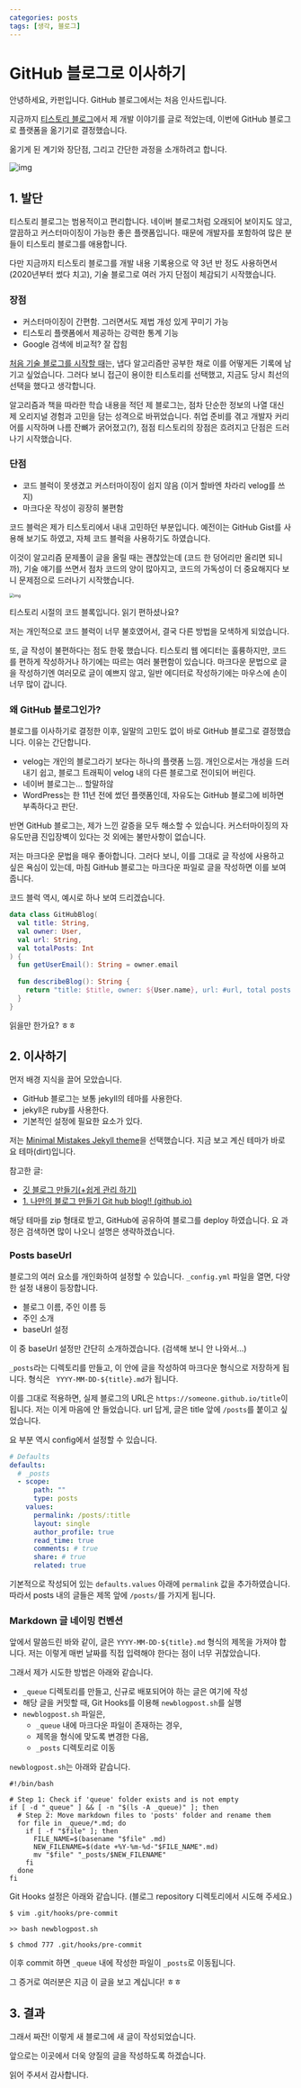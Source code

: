 ```yaml
---
categories: posts
tags: [생각, 블로그]
---
```


# GitHub 블로그로 이사하기

안녕하세요, 카펀입니다. GitHub 블로그에서는 처음 인사드립니다.

지금까지 [티스토리 블로그](https://katfun.tistory.com)에서 제 개발 이야기를 글로 적었는데, 이번에 GitHub 블로그로 플랫폼을 옮기기로 결정했습니다.

옮기게 된 계기와 장단점, 그리고 간단한 과정을 소개하려고 합니다.

![img](/assets/images/posts/github-blog-migration/tistory-main.png)

## 1. 발단

티스토리 블로그는 범용적이고 편리합니다. 네이버 블로그처럼 오래되어 보이지도 않고, 깔끔하고 커스터마이징이 가능한 좋은 플랫폼입니다. 때문에 개발자를 포함하여 많은 분들이 티스토리 블로그를 애용합니다.

다만 지금까지 티스토리 블로그를 개발 내용 기록용으로 약 3년 반 정도 사용하면서 (2020년부터 썼다 치고), 기술 블로그로 여러 가지 단점이 체감되기 시작했습니다.

### 장점

* 커스터마이징이 간편함. 그러면서도 제법 개성 있게 꾸미기 가능
* 티스토리 플랫폼에서 제공하는 강력한 통계 기능
* Google 검색에 비교적? 잘 잡힘

[처음 기술 블로그를 시작할 때](https://katfun.tistory.com/12)는, 냅다 알고리즘만 공부한 채로 이를 어떻게든 기록에 남기고 싶었습니다. 그러다 보니 접근이 용이한 티스토리를 선택했고, 지금도 당시 최선의 선택을 했다고 생각합니다.

알고리즘과 책을 따라한 학습 내용을 적던 제 블로그는, 점차 단순한 정보의 나열 대신 제 오리지널 경험과 고민을 담는 성격으로 바뀌었습니다. 취업 준비를 겪고 개발자 커리어를 시작하며 나름 잔뼈가 굵어졌고(?), 점점 티스토리의 장점은 흐려지고 단점은 드러나기 시작했습니다.

### 단점

* 코드 블럭이 못생겼고 커스터마이징이 쉽지 않음 (이거 할바엔 차라리 velog를 쓰지)
* 마크다운 작성이 굉장히 불편함

코드 블럭은 제가 티스토리에서 내내 고민하던 부분입니다. 예전이는 GitHub Gist를 사용해 보기도 하였고, 자체 코드 블럭을 사용하기도 하였습니다.

이것이 알고리즘 문제풀이 글을 올릴 때는 괜찮았는데 (코드 한 덩어리만 올리면 되니까), 기술 얘기를 쓰면서 점차 코드의 양이 많아지고, 코드의 가독성이 더 중요해지다 보니 문제점으로 드러나기 시작했습니다.

<img src="/assets/images/posts/github-blog-migration/tistory-code-block.png" alt="img" style="zoom:50%;" />

티스토리 시절의 코드 블록입니다. 읽기 편하셨나요?

저는 개인적으로 코드 블럭이 너무 불호였어서, 결국 다른 방법을 모색하게 되었습니다.

또, 글 작성이 불편하다는 점도 한몫 했습니다. 티스토리 웹 에디터는 훌륭하지만, 코드를 편하게 작성하거나 하기에는 따르는 여러 불편함이 있습니다. 마크다운 문법으로 글을 작성하기엔 여러모로 글이 예쁘지 않고, 일반 에디터로 작성하기에는 마우스에 손이 너무 많이 갑니다.

### 왜 GitHub 블로그인가?

블로그를 이사하기로 결정한 이후, 일말의 고민도 없이 바로 GitHub 블로그로 결정했습니다. 이유는 간단합니다.

* velog는 개인의 블로그라기 보다는 하나의 플랫폼 느낌. 개인으로서는 개성을 드러내기 쉽고, 블로그 트래픽이 velog 내의 다른 블로그로 전이되어 버린다.
* 네이버 블로그는... 할말하않
* WordPress는 한 11년 전에 썼던 플랫폼인데, 자유도는 GitHub 블로그에 비하면 부족하다고 판단.

반면 GitHub 블로그는, 제가 느낀 갈증을 모두 해소할 수 있습니다. 커스터마이징의 자유도만큼 진입장벽이 있다는 것 외에는 불만사항이 없습니다.

저는 마크다운 문법을 매우 좋아합니다. 그러다 보니, 이를 그대로 글 작성에 사용하고 싶은 욕심이 있는데, 마침 GitHub 블로그는 마크다운 파일로 글을 작성하면 이를 보여 줍니다. 

코드 블럭 역시, 예시로 하나 보여 드리겠습니다.

```kotlin
data class GitHubBlog(
  val title: String,
  val owner: User,
  val url: String,
  val totalPosts: Int
) {
  fun getUserEmail(): String = owner.email
  
  fun describeBlog(): String {
    return "title: $title, owner: ${User.name}, url: #url, total posts: $totalPosts."
  }
}
```

읽을만 한가요? ㅎㅎ

## 2. 이사하기

먼저 배경 지식을 끌어 모았습니다.

* GitHub 블로그는 보통 jekyll의 테마를 사용한다.
* jekyll은 ruby를 사용한다.
* 기본적인 설정에 필요한 요소가 있다.

저는 [Minimal Mistakes Jekyll theme](https://jekyllthemes.io/theme/minimal-mistakes)을 선택했습니다. 지금 보고 계신 테마가 바로 요 테마(dirt)입니다.

참고한 글:

* [깃 블로그 만들기(+쉽게 관리 하기)](https://velog.io/@pyk0844/%EA%B9%83-%EB%B8%94%EB%A1%9C%EA%B7%B8-%EB%A7%8C%EB%93%A4%EA%B8%B0%EC%89%BD%EA%B2%8C-%EA%B4%80%EB%A6%AC-%ED%95%98%EA%B8%B0)
* [1. 나만의 블로그 만들기 Git hub blog!! (github.io)](https://supermemi.tistory.com/entry/%EB%82%98%EB%A7%8C%EC%9D%98-%EB%B8%94%EB%A1%9C%EA%B7%B8-%EB%A7%8C%EB%93%A4%EA%B8%B0-Git-hub-blog-GitHubio)

해당 테마를 zip 형태로 받고, GitHub에 공유하여 블로그를 deploy 하였습니다. 요 과정은 검색하면 많이 나오니 설명은 생략하겠습니다.

### Posts baseUrl

블로그의 여러 요소를 개인화하여 설정할 수 있습니다. `_config.yml` 파일을 열면, 다양한 설정 내용이 등장합니다.

* 블로그 이름, 주인 이름 등
* 주인 소개
* baseUrl 설정

이 중 baseUrl 설정만 간단히 소개하겠습니다. (검색해 보니 안 나와서...)

`_posts`라는 디렉토리를 만들고, 이 안에 글을 작성하여 마크다운 형식으로 저장하게 됩니다. 형식은 ` YYYY-MM-DD-${title}.md`가 됩니다.

이를 그대로 적용하면, 실제 블로그의 URL은 `https://someone.github.io/title`이 됩니다. 저는 이게 마음에 안 들었습니다. url 답게, 글은 title 앞에 `/posts`를 붙이고 싶었습니다.

요 부분 역시 config에서 설정할 수 있습니다.

```yaml
# Defaults
defaults:
  # _posts
  - scope:
      path: ""
      type: posts
    values:
      permalink: /posts/:title
      layout: single
      author_profile: true
      read_time: true
      comments: # true
      share: # true
      related: true
```

기본적으로 작성되어 있는 `defaults.values` 아래에 `permalink` 값을 추가하였습니다. 따라서 posts 내의 글들은 제목 앞에 `/posts/`를 가지게 됩니다.

### Markdown 글 네이밍 컨벤션

앞에서 말씀드린 바와 같이, 글은 `YYYY-MM-DD-${title}.md` 형식의 제목을 가져야 합니다. 저는 이렇게 매번 날짜를 직접 입력해야 한다는 점이 너무 귀찮았습니다.

그래서 제가 시도한 방법은 아래와 같습니다.

* `_queue` 디렉토리를 만들고, 신규로 배포되어야 하는 글은 여기에 작성
* 해당 글을 커밋할 때, Git Hooks를 이용해 `newblogpost.sh`를 실행
* `newblogpost.sh` 파일은,
  * `_queue` 내에 마크다운 파일이 존재하는 경우,
  * 제목을 형식에 맞도록 변경한 다음,
  * `_posts` 디렉토리로 이동

`newblogpost.sh`는 아래와 같습니다.

```shell
#!/bin/bash

# Step 1: Check if 'queue' folder exists and is not empty
if [ -d "_queue" ] && [ -n "$(ls -A _queue)" ]; then
  # Step 2: Move markdown files to 'posts' folder and rename them
  for file in _queue/*.md; do
    if [ -f "$file" ]; then
      FILE_NAME=$(basename "$file" .md)
      NEW_FILENAME=$(date +%Y-%m-%d-"$FILE_NAME".md)
      mv "$file" "_posts/$NEW_FILENAME"
    fi
  done
fi
```

Git Hooks 설정은 아래와 같습니다. (블로그 repository 디렉토리에서 시도해 주세요.)

```shell
$ vim .git/hooks/pre-commit

>> bash newblogpost.sh

$ chmod 777 .git/hooks/pre-commit
```

이후 commit 하면 `_queue` 내에 작성한 파일이 `_posts`로 이동됩니다.

그 증거로 여러분은 지금 이 글을 보고 계십니다! ㅎㅎ

## 3. 결과

그래서 짜잔! 이렇게 새 블로그에 새 글이 작성되었습니다.

앞으로는 이곳에서 더욱 양질의 글을 작성하도록 하겠습니다.

읽어 주셔서 감사합니다.